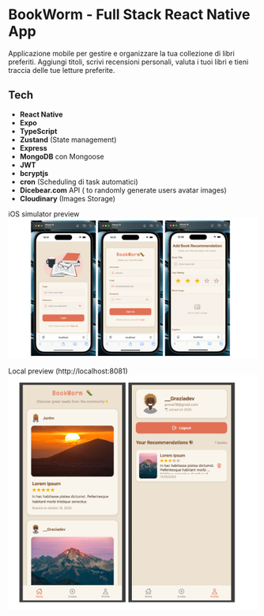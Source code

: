 # BookWorm - Full Stack React Native App

Applicazione mobile per gestire e organizzare la tua collezione di libri preferiti. Aggiungi titoli, scrivi recensioni personali, valuta i tuoi libri e tieni traccia delle tue letture preferite.

## Tech

- **React Native**
- **Expo**
- **TypeScript**
- **Zustand** (State management)
- **Express**
- **MongoDB** con Mongoose
- **JWT**
- **bcryptjs**
- **cron** (Scheduling di task automatici)
- **Dicebear.com** API ( to randomly generate users avatar images)
- **Cloudinary** (Images Storage)

iOS simulator preview
![ScreenHome](./mobile/assets/images/screen_readme.webp)

Local preview (http://localhost:8081)
![ScreenHome](./mobile/assets/images/inner.webp)
